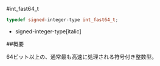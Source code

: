 #int_fast64_t
```cpp
typedef signed-integer-type int_fast64_t;
```
* signed-integer-type[italic]

##概要


64ビット以上の、通常最も高速に処理される符号付き整数型。
